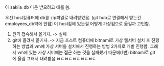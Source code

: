 아 sakila_db 다운 받으려고 애를 씀.

우선 host컴퓨터에 db를 zip파일로 내려받았음. (git hub로 연결해서 받는건 employees_db밖에 안됨)
이 host컴에 있는걸 어떻게 가상컴으로 옮길까 고민함.

1. 원격 접속해서 옮기자.
-> 실패
2. git에 올려서 옮기자. 
-> 지금 호스트 컴퓨터에 bitnami로 가상 웹서버 설치 후 진행하는 방법과 vm에 가상 서버를 설치해서 진행하는 방법 2가지로 개발 진행함.
그래서 vm에 있는 가상 서버에는 접근 하는 것을 실패했기 때문에(1번) bitnami로 git 에 올림 
그래서 내려받음 ㅂㄷㅂㄷㅂㄷㅂㄷㅂㄷ 
